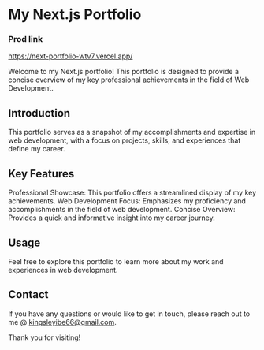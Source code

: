 # My Next.js Portfolio

### Prod link
https://next-portfolio-wtv7.vercel.app/

Welcome to my Next.js portfolio! This portfolio is designed to provide a concise overview of my key professional achievements in the field of Web Development.

## Introduction
This portfolio serves as a snapshot of my accomplishments and expertise in web development, with a focus on projects, skills, and experiences that define my career.

## Key Features
Professional Showcase: This portfolio offers a streamlined display of my key achievements.
Web Development Focus: Emphasizes my proficiency and accomplishments in the field of web development.
Concise Overview: Provides a quick and informative insight into my career journey.

## Usage
Feel free to explore this portfolio to learn more about my work and experiences in web development.

## Contact
If you have any questions or would like to get in touch, please reach out to me @ kingsleyibe66@gmail.com.

Thank you for visiting!
